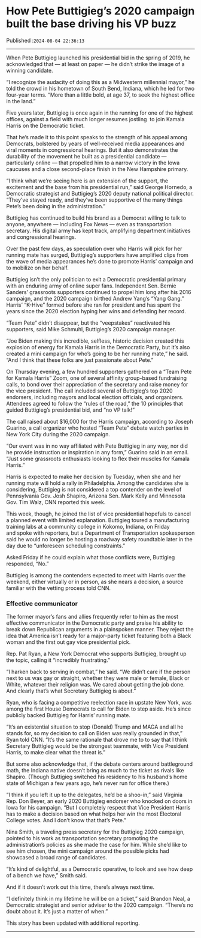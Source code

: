 # How Pete Buttigieg’s 2020 campaign built the base driving his VP buzz

Published :`2024-08-04 22:36:13`

---

When Pete Buttigieg launched his presidential bid in the spring of 2019, he acknowledged that — at least on paper — he didn’t strike the image of a winning candidate.

“I recognize the audacity of doing this as a Midwestern millennial mayor,” he told the crowd in his hometown of South Bend, Indiana, which he led for two four-year terms. “More than a little bold, at age 37, to seek the highest office in the land.”

Five years later, Buttigieg is once again in the running for one of the highest offices, against a field with much longer resumes jostling  to join Kamala Harris on the Democratic ticket.

That he’s made it to this point speaks to the strength of his appeal among Democrats, bolstered by years of well-received media appearances and viral moments in congressional hearings. But it also demonstrates the durability of the movement he built as a presidential candidate — particularly online — that propelled him to a narrow victory in the Iowa caucuses and a close second-place finish in the New Hampshire primary.

“I think what we’re seeing here is an extension of the support, the excitement and the base from his presidential run,” said George Hornedo, a Democratic strategist and Buttigieg’s 2020 deputy national political director. “They’ve stayed ready, and they’ve been supportive of the many things Pete’s been doing in the administration.”

Buttigieg has continued to build his brand as a Democrat willing to talk to anyone, anywhere — including Fox News — even as transportation secretary. His digital army has kept track, amplifying department initiatives and congressional hearings.

Over the past few days, as speculation over who Harris will pick for her running mate has surged, Buttigieg’s supporters have amplified clips from the wave of media appearances he’s done to promote Harris’ campaign and to mobilize on her behalf.

Buttigieg isn’t the only politician to exit a Democratic presidential primary with an enduring army of online super fans. Independent Sen. Bernie Sanders’ grassroots supporters continued to propel him long after his 2016 campaign, and the 2020 campaign birthed Andrew Yang’s “Yang Gang.” Harris’ “K-Hive” formed before she ran for president and has spent the years since the 2020 election hyping her wins and defending her record.

“Team Pete” didn’t disappear, but the “veepstakes” reactivated his supporters, said Mike Schmuhl, Buttigieg’s 2020 campaign manager.

“Joe Biden making this incredible, selfless, historic decision created this explosion of energy for Kamala Harris in the Democratic Party, but it’s also created a mini campaign for who’s going to be her running mate,” he said. “And I think that these folks are just passionate about Pete.”

On Thursday evening, a few hundred supporters gathered on a “Team Pete for Kamala Harris” Zoom, one of several affinity group-based fundraising calls, to bond over their appreciation of the secretary and raise money for the vice president. The call included several of Buttigieg’s top 2020 endorsers, including mayors and local election officials, and organizers. Attendees agreed to follow the “rules of the road,” the 10 principles that guided Buttigieg’s presidential bid, and “no VP talk!”

The call raised about $16,000 for the Harris campaign, according to Joseph Guarino, a call organizer who hosted “Team Pete” debate watch parties in New York City during the 2020 campaign.

“Our event was in no way affiliated with Pete Buttigieg in any way, nor did he provide instruction or inspiration in any form,” Guarino said in an email. “Just some grassroots enthusiasts looking to flex their muscles for Kamala Harris.”

Harris is expected to make her decision by Tuesday, when she and her running mate will hold a rally in Philadelphia. Among the candidates she is considering, Buttigieg is not considered a top contender on the level of Pennsylvania Gov. Josh Shapiro, Arizona Sen. Mark Kelly and Minnesota Gov. Tim Walz, CNN reported this week.

This week, though, he joined the list of vice presidential hopefuls to cancel a planned event with limited explanation. Buttigieg toured a manufacturing training labs at a community college in Kokomo, Indiana, on Friday and spoke with reporters, but a Department of Transportation spokesperson said he would no longer be hosting a roadway safety roundtable later in the day due to “unforeseen scheduling constraints.”

Asked Friday if he could explain what those conflicts were, Buttigieg responded, “No.”

Buttigieg is among the contenders expected to meet with Harris over the weekend, either virtually or in person, as she nears a decision, a source familiar with the vetting process told CNN.

### Effective communicator

The former mayor’s fans and allies frequently refer to him as the most effective communicator in the Democratic party and praise his ability to break down Republican arguments in a plainspoken manner. They reject the idea that America isn’t ready for a major-party ticket featuring both a Black woman and the first out gay vice presidential pick.

Rep. Pat Ryan, a New York Democrat who supports Buttigieg, brought up the topic, calling it “incredibly frustrating.”

“I harken back to serving in combat,” he said. “We didn’t care if the person next to us was gay or straight, whether they were male or female, Black or White, whatever their religion was. We cared about getting the job done. And clearly that’s what Secretary Buttigieg is about.”

Ryan, who is facing a competitive reelection race in upstate New York, was among the first House Democrats to call for Biden to step aside. He’s since publicly backed Buttigieg for Harris’ running mate.

“It’s an existential situation to stop (Donald) Trump and MAGA and all he stands for, so my decision to call on Biden was really grounded in that,” Ryan told CNN. “It’s the same rationale that drove me to to say that I think Secretary Buttigieg would be the strongest teammate, with Vice President Harris, to make clear what the threat is.”

But some also acknowledge that, if the debate centers around battleground math, the Indiana native doesn’t bring as much to the ticket as rivals like Shapiro. (Though Buttigieg switched his residency to his husband’s home state of Michigan a few years ago, he’s never run for office there.)

“I think if you left it up to the delegates, he’d be a shoo-in,” said Virginia Rep. Don Beyer, an early 2020 Buttigieg endorser who knocked on doors in Iowa for his campaign. “But I completely respect that Vice President Harris has to make a decision based on what helps her win the most Electoral College votes. And I don’t know that that’s Pete.”

Nina Smith, a traveling press secretary for the Buttigieg 2020 campaign, pointed to his work as transportation secretary promoting the administration’s policies as she made the case for him. While she’d like to see him chosen, the mini campaign around the possible picks had showcased a broad range of candidates.

“It’s kind of delightful, as a Democratic operative, to look and see how deep of a bench we have,” Smith said.

And if it doesn’t work out this time, there’s always next time.

“I definitely think in my lifetime he will be on a ticket,” said Brandon Neal, a Democratic strategist and senior adviser to the 2020 campaign. “There’s no doubt about it. It’s just a matter of when.”

This story has been updated with additional reporting.

---

